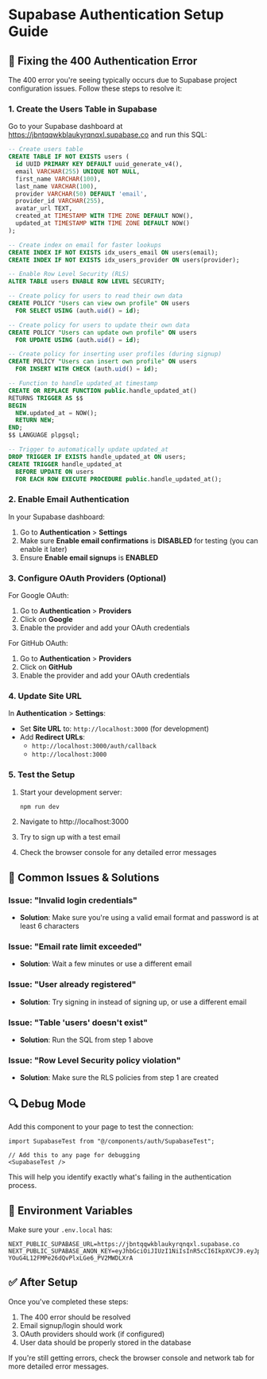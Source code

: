 # Supabase Authentication Setup Guide

## 🔧 Fixing the 400 Authentication Error

The 400 error you're seeing typically occurs due to Supabase project configuration issues. Follow these steps to resolve it:

### 1. **Create the Users Table in Supabase**

Go to your Supabase dashboard at https://jbntqqwkblaukyrqnqxl.supabase.co and run this SQL:

```sql
-- Create users table
CREATE TABLE IF NOT EXISTS users (
  id UUID PRIMARY KEY DEFAULT uuid_generate_v4(),
  email VARCHAR(255) UNIQUE NOT NULL,
  first_name VARCHAR(100),
  last_name VARCHAR(100),
  provider VARCHAR(50) DEFAULT 'email',
  provider_id VARCHAR(255),
  avatar_url TEXT,
  created_at TIMESTAMP WITH TIME ZONE DEFAULT NOW(),
  updated_at TIMESTAMP WITH TIME ZONE DEFAULT NOW()
);

-- Create index on email for faster lookups
CREATE INDEX IF NOT EXISTS idx_users_email ON users(email);
CREATE INDEX IF NOT EXISTS idx_users_provider ON users(provider);

-- Enable Row Level Security (RLS)
ALTER TABLE users ENABLE ROW LEVEL SECURITY;

-- Create policy for users to read their own data
CREATE POLICY "Users can view own profile" ON users
  FOR SELECT USING (auth.uid() = id);

-- Create policy for users to update their own data
CREATE POLICY "Users can update own profile" ON users
  FOR UPDATE USING (auth.uid() = id);

-- Create policy for inserting user profiles (during signup)
CREATE POLICY "Users can insert own profile" ON users
  FOR INSERT WITH CHECK (auth.uid() = id);

-- Function to handle updated_at timestamp
CREATE OR REPLACE FUNCTION public.handle_updated_at()
RETURNS TRIGGER AS $$
BEGIN
  NEW.updated_at = NOW();
  RETURN NEW;
END;
$$ LANGUAGE plpgsql;

-- Trigger to automatically update updated_at
DROP TRIGGER IF EXISTS handle_updated_at ON users;
CREATE TRIGGER handle_updated_at
  BEFORE UPDATE ON users
  FOR EACH ROW EXECUTE PROCEDURE public.handle_updated_at();
```

### 2. **Enable Email Authentication**

In your Supabase dashboard:
1. Go to **Authentication** > **Settings**
2. Make sure **Enable email confirmations** is **DISABLED** for testing (you can enable it later)
3. Ensure **Enable email signups** is **ENABLED**

### 3. **Configure OAuth Providers (Optional)**

For Google OAuth:
1. Go to **Authentication** > **Providers**
2. Click on **Google**
3. Enable the provider and add your OAuth credentials

For GitHub OAuth:
1. Go to **Authentication** > **Providers** 
2. Click on **GitHub**
3. Enable the provider and add your OAuth credentials

### 4. **Update Site URL**

In **Authentication** > **Settings**:
- Set **Site URL** to: `http://localhost:3000` (for development)
- Add **Redirect URLs**: 
  - `http://localhost:3000/auth/callback`
  - `http://localhost:3000`

### 5. **Test the Setup**

1. Start your development server:
   ```bash
   npm run dev
   ```

2. Navigate to http://localhost:3000

3. Try to sign up with a test email

4. Check the browser console for any detailed error messages

## 🚨 Common Issues & Solutions

### Issue: "Invalid login credentials"
- **Solution**: Make sure you're using a valid email format and password is at least 6 characters

### Issue: "Email rate limit exceeded"
- **Solution**: Wait a few minutes or use a different email

### Issue: "User already registered"
- **Solution**: Try signing in instead of signing up, or use a different email

### Issue: "Table 'users' doesn't exist"
- **Solution**: Run the SQL from step 1 above

### Issue: "Row Level Security policy violation"
- **Solution**: Make sure the RLS policies from step 1 are created

## 🔍 Debug Mode

Add this component to your page to test the connection:

```tsx
import SupabaseTest from "@/components/auth/SupabaseTest";

// Add this to any page for debugging
<SupabaseTest />
```

This will help you identify exactly what's failing in the authentication process.

## 📝 Environment Variables

Make sure your `.env.local` has:

```env
NEXT_PUBLIC_SUPABASE_URL=https://jbntqqwkblaukyrqnqxl.supabase.co
NEXT_PUBLIC_SUPABASE_ANON_KEY=eyJhbGciOiJIUzI1NiIsInR5cCI6IkpXVCJ9.eyJpc3MiOiJzdXBhYmFzZSIsInJlZiI6ImpibnRxcXdrYmxhdWt5cnFucXhsIiwicm9sZSI6ImFub24iLCJpYXQiOjE3NTgzNjEzNjgsImV4cCI6MjA3MzkzNzM2OH0.A46ewze-YOuG4L12FMPe26dQvPlxLGe6_PV2MWDLXrA
```

## ✅ After Setup

Once you've completed these steps:
1. The 400 error should be resolved
2. Email signup/login should work
3. OAuth providers should work (if configured)
4. User data should be properly stored in the database

If you're still getting errors, check the browser console and network tab for more detailed error messages.